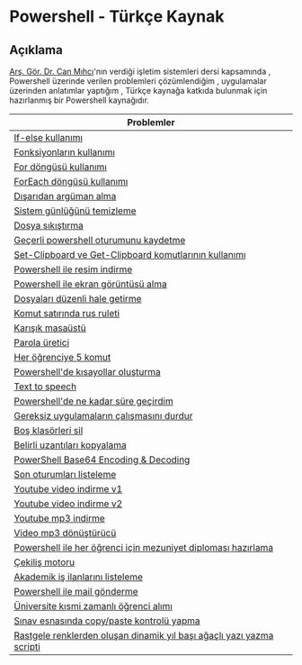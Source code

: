 # Powershell - Türkçe Kaynak


## Açıklama 

[Arş. Gör. Dr. Can Mıhcı](https://www.linkedin.com/in/canmihci/)'nın verdiği işletim sistemleri dersi kapsamında , Powershell üzerinde verilen problemleri çözümlendiğim , uygulamalar üzerinden anlatımlar yaptığım , Türkçe kaynağa katkıda bulunmak için hazırlanmış bir Powershell kaynağıdır.



| Problemler  |
| ------------- | 
| [If-else kullanımı](https://github.com/mustafadalga/powershell/tree/master/If-else-kullanimi)  |
| [Fonksiyonların kullanımı](https://github.com/mustafadalga/powershell/tree/master/Fonksiyonlarin-kullanimi)  |
| [For döngüsü kullanımı](https://github.com/mustafadalga/powershell/tree/master/For-dongusu-kullanimi)  |
| [ForEach döngüsü kullanımı](https://github.com/mustafadalga/powershell/tree/master/ForEach-dongusu-kullanimi)  |
| [Dışarıdan argüman alma](https://github.com/mustafadalga/powershell/tree/master/Disardan-arguman-alma)  |
| [Sistem günlüğünü temizleme](https://github.com/mustafadalga/powershell/blob/master/Komut-anlatimlari/Clear-EventLog.md)  |
| [Dosya sıkıştırma](https://github.com/mustafadalga/powershell/blob/master/Komut-anlatimlari/Compress-Archive.md)  |
| [Geçerli powershell oturumunu kaydetme](https://github.com/mustafadalga/powershell/blob/master/Komut-anlatimlari/Export-Console.md)  |
| [Set-Clipboard ve Get-Clipboard komutlarının kullanımı](https://github.com/mustafadalga/powershell/blob/master/Komut-anlatimlari/Get-Clipboard_Set-Clipboard.md)  |
| [Powershell ile resim indirme](https://github.com/mustafadalga/powershell/tree/master/Resim-indir)  |
| [Powershell ile ekran görüntüsü alma](https://github.com/mustafadalga/powershell/tree/master/Ekran-goruntusu-alma)  |
| [Dosyaları düzenli hale getirme](https://github.com/mustafadalga/powershell/tree/master/Dosyalari-duzenli-hale-getirme)  |
| [Komut satırında rus ruleti](https://github.com/mustafadalga/powershell/tree/master/Komut-satirinda-rus-ruleti)  |
| [Karışık masaüstü](https://github.com/mustafadalga/powershell/tree/master/Karisik-masaustu)  |
| [Parola üretici](https://github.com/mustafadalga/powershell/tree/master/Parola-uretici)  |
| [Her öğrenciye 5 komut](https://github.com/mustafadalga/powershell/tree/master/Her-ogrenciye-5-komut)  |
| [Powershell'de kısayollar oluşturma](https://github.com/mustafadalga/powershell/tree/master/Powershell-kisayollar-olusturma)  |
| [Text to speech](https://github.com/mustafadalga/powershell/tree/master/Text-to-speech)  |
| [Powershell'de ne kadar süre geçirdim](https://github.com/mustafadalga/powershell/tree/master/PowerShellde-ne-kadar-sure-gecirdim)  |
| [Gereksiz uygulamaların çalışmasını durdur](https://github.com/mustafadalga/powershell/tree/master/Gereksiz-uygulamalari-durdur)  |
| [Boş klasörleri sil](https://github.com/mustafadalga/powershell/tree/master/Bos-klasorleri-sil)  |
| [Belirli uzantıları kopyalama](https://github.com/mustafadalga/powershell/tree/master/Belirli-uzantilari-kopyala)  |
| [PowerShell Base64 Encoding & Decoding ](https://github.com/mustafadalga/powershell/tree/master/Base64-encoding_decoding)  |
| [Son oturumları listeleme](https://github.com/mustafadalga/powershell/tree/master/Son-oturumlari-listeleme)  |
| [Youtube video indirme v1](https://github.com/mustafadalga/powershell/tree/master/youtube-video-indir-v1)  |
| [Youtube video indirme v2](https://github.com/mustafadalga/powershell/tree/master/youtube-video-indir-v2)  |
| [Youtube mp3 indirme](https://github.com/mustafadalga/powershell/tree/master/youtube-mp3-indir)  |
| [Video mp3 dönüştürücü](https://github.com/mustafadalga/powershell/tree/master/Video-mp3-donusturucu)  |
| [Powershell ile her öğrenci için mezuniyet diploması hazırlama](https://github.com/mustafadalga/powershell/tree/master/Diploma-hazirla)  |
| [Çekiliş motoru](https://github.com/mustafadalga/powershell/tree/master/Cekilis-motoru)  |
| [Akademik iş ilanlarını listeleme](https://github.com/mustafadalga/powershell/tree/master/Akademik-personel-ilanlari)  |
| [Powershell ile mail gönderme](https://github.com/mustafadalga/powershell/tree/master/Mail-gonder)  |
| [Üniversite kısmi zamanlı öğrenci alımı](https://github.com/mustafadalga/powershell/tree/master/Universite-kismi-zamanli-ogrenci-alimi)  |
| [Sınav esnasında copy/paste kontrolü yapma](https://github.com/mustafadalga/powershell/tree/master/Copy-paste-kontrolu)  |
| [Rastgele renklerden oluşan dinamik yıl başı ağaçlı yazı yazma scripti](https://github.com/mustafadalga/powershell/tree/master/Mutlu-yillar-bote)  |

